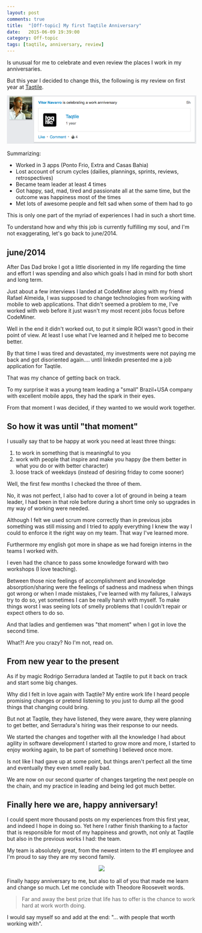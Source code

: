 ```yaml
---
layout: post
comments: true
title:  "[Off-topic] My first Taqtile Anniversary"
date:   2015-06-09 19:39:00
category: Off-topic
tags: [taqtile, anniversary, review]
---
```

Is unusual for me to celebrate and even review the places I work in my anniversaries.

But this year I decided to change this, the following is my review on first year at [Taqtile](http://www.taqtile.com.br/#about).

<div style="text-align:center">
<img src="/assets/taqtile_linkedin_anniversary.png" alt="linkedin anniversary notification"/>
</div>

Summarizing:

* Worked in 3 apps (Ponto Frio, Extra and Casas Bahia)
* Lost account of scrum cycles (dailies, plannings, sprints, reviews, retrospectives)
* Became team leader at least 4 times
* Got happy, sad, mad, tired and passionate all at the same time, but the outcome was happiness most of the times
* Met lots of awesome people and felt sad when some of them had to go

This is only one part of the myriad of experiences I had in such a short time.

To understand how and why this job is currently fulfilling my soul, and I'm not exaggerating, let's go back to june/2014.

## june/2014

After Das Dad broke I got a little disoriented in my life regarding the time and effort I was spending and also which goals I had in mind for both short and long term.

Just about a few interviews I landed at CodeMiner along with my friend Rafael Almeida, I was supposed to change technologies from working with mobile to web applications. That didn't seemed a problem to me, I've worked with web before it just wasn't my most recent jobs focus before CodeMiner.

Well in the end it didn't worked out, to put it simple ROI wasn't good in their point of view. At least I use what I've learned and it helped me to become better.

By that time I was tired and devastated, my investments were not paying me back and got disoriented again.... until linkedin presented me a job application for Taqtile.

That was my chance of getting back on track.

To my surprise it was a young team leading a "small" Brazil+USA company with excellent mobile apps, they had the spark in their eyes.

From that moment I was decided, if they wanted to we would work together.

## So how it was until "that moment"

I usually say that to be happy at work you need at least three things:

1. to work in something that is meaningful to you
2. work with people that inspire and make you happy (be them better in what you do or with better character)
3. loose track of weekdays (instead of desiring friday to come sooner)

Well, the first few months I checked the three of them.

No, it was not perfect, I also had to cover a lot of ground in being a team leader, I had been in that role before during a short time only so upgrades in my way of working were needed.

Although I felt we used scrum more correctly than in previous jobs something was still missing and I tried to apply everything I knew the way I could to enforce it the right way on my team. That way I've learned more.

Furthermore my english got more in shape as we had foreign interns in the teams I worked with.

I even had the chance to pass some knowledge forward with two workshops (I love teaching).

Between those nice feelings of accomplishment and knowledge absorption/sharing  were the feelings of sadness and madness when things got wrong or when I made mistakes, I've learned with my failures, I always try to do so, yet sometimes I can be really harsh with myself. To make things worst I was seeing lots of smelly problems that I couldn't repair or expect others to do so.

And that ladies and gentlemen was "that moment" when I got in love the second time.

What?! Are you crazy? No I'm not, read on.

## From new year to the present

As if by magic Rodrigo Serradura landed at Taqtile to put it back on track and start some big changes.

Why did I felt in love again with Taqtile? My entire work life I heard people promising changes or pretend listening to you just to dump all the good things that changing could bring.

But not at Taqtile, they have listened, they were aware, they were planning to get better, and Serradura's hiring was their response to our needs.

We started the changes and together with all the knowledge I had about agility in software development I started to grow more and more, I started to enjoy working again, to be part of something I believed once more.

Is not like I had gave up at some point, but things aren't perfect all the time and eventually they even smell really bad.

We are now on our second quarter of changes targeting the next people on the chain, and my practice in leading and being led got much better.

## Finally here we are, happy anniversary!

I could spent more thousand posts on my experiences from this first year, and indeed I hope in doing so. Yet here I rather finish thanking to a factor that is responsible for most of my happiness and growth, not only at Taqtile but also in the previous works I had: the team.

My team is absolutely great, from the newest intern to the \#1 employee and I'm proud to say they are my second family.

<div style="text-align:center">
<img src="http://static1.squarespace.com/static/550c3329e4b0af84594d0e14/t/5550c5bfe4b01b2ebcb5475e/1431356870132/img-team.jpg" />
</div>

Finally happy anniversary to me, but also to all of you that made me learn and change so much. Let me conclude with Theodore Roosevelt words.

> Far and away the best prize that life has to offer is the chance to work hard at work worth doing.

I would say myself so and add at the end: "... with people that worth working with".
